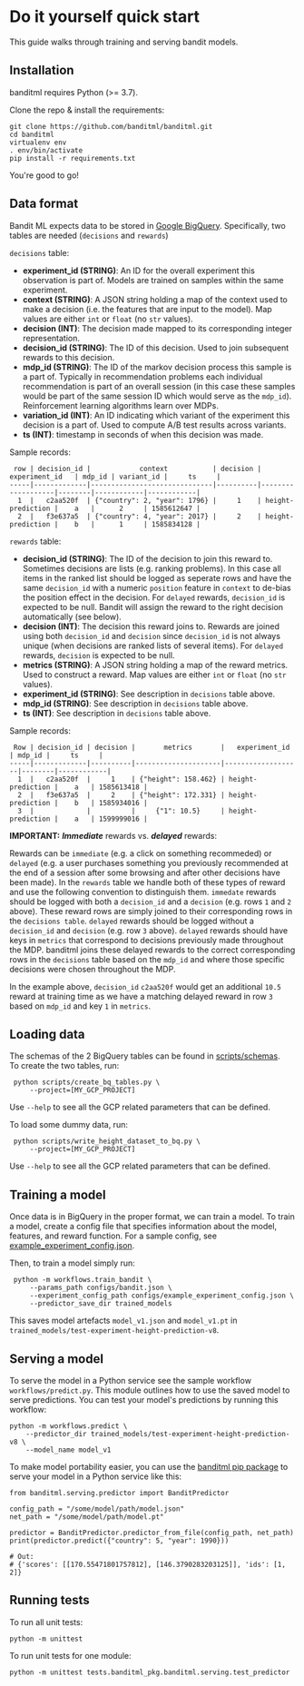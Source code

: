 
# Do it yourself quick start

This guide walks through training and serving bandit models.

## Installation
banditml requires Python (>= 3.7).

Clone the repo & install the requirements:
```
git clone https://github.com/banditml/banditml.git
cd banditml
virtualenv env
. env/bin/activate
pip install -r requirements.txt
```
You're good to go!
## Data format
Bandit ML expects data to be stored in [Google BigQuery](https://cloud.google.com/bigquery). Specifically, two tables are needed (`decisions` and `rewards`)

`decisions` table:
- <b>experiment_id (STRING)</b>: An ID for the overall experiment this observation is part of.  Models are trained on samples within the same experiment.
- <b>context (STRING)</b>: A JSON string holding a map of the context used to make a decision (i.e. the features that are input to the model). Map values are either `int` or `float` (no `str` values).
- <b>decision (INT)</b>: The decision made mapped to its corresponding integer representation.
- <b>decision_id (STRING)</b>: The ID of this decision. Used to join subsequent rewards to this decision.
- <b>mdp_id (STRING)</b>: The ID of the markov decision process this sample is a part of. Typically in recommendation problems each individual recommendation is part of an overall session (in this case these samples would be part of the same session ID which would serve as the `mdp_id`). Reinforcement learning algorithms learn over MDPs.
- <b>variation_id (INT)</b>: An ID indicating which variant of the experiment this decision is a part of. Used to compute A/B test results across variants.
- <b>ts (INT)</b>: timestamp in seconds of when this decision was made.

Sample records:
```
 row | decision_id |            context           | decision |   experiment_id   | mdp_id | variant_id |     ts     |
-----|-------------|------------------------------|----------|-------------------|--------|------------|------------|
  1  |   c2aa520f  | {"country": 2, "year": 1796} |     1    | height-prediction |    a   |      2     | 1585612647 |
  2  |   f3e637a5  | {"country": 4, "year": 2017} |     2    | height-prediction |    b   |      1     | 1585834128 |
```

`rewards` table:
- <b>decision_id (STRING)</b>: The ID of the decision to join this reward to. Sometimes decisions are lists (e.g. ranking problems). In this case all items in the ranked list should be logged as seperate rows and have the same `decision_id` with a numeric `position` feature in `context` to de-bias the position effect in the decision. For `delayed` rewards, `decision_id` is expected to be null. Bandit will assign the reward to the right decision automatically (see below).
- <b>decision (INT)</b>: The decision this reward joins to. Rewards are joined using both `decision_id` and `decision` since `decision_id` is not always unique (when decisions are ranked lists of several items). For `delayed` rewards, `decision` is expected to be null.
- <b>metrics (STRING)</b>: A JSON string holding a map of the reward metrics. Used to construct a reward. Map values are either `int` or `float` (no `str` values).
- <b>experiment_id (STRING)</b>: See description in `decisions` table above.
- <b>mdp_id (STRING)</b>: See description in `decisions` table above.
- <b>ts (INT)</b>: See description in `decisions` table above.

Sample records:
```
 Row | decision_id | decision |       metrics       |   experiment_id   | mdp_id |     ts     |
-----|-------------|----------|---------------------|-------------------|--------|------------|
  1  |   c2aa520f  |     1    | {"height": 158.462} | height-prediction |    a   | 1585613418 |
  2  |   f3e637a5  |     2    | {"height": 172.331} | height-prediction |    b   | 1585934016 |
  3  |             |          |     {"1": 10.5}     | height-prediction |    a   | 1599999016 |
```

**IMPORTANT:**  <b>*Immediate*</b> rewards vs. <b>*delayed*</b> rewards:

Rewards can be `immediate` (e.g. a click on something recommeded) or `delayed` (e.g. a user purchases something you previously recommended at the end of a session after some browsing and after other decisions have been made). In the `rewards` table we handle both of these types of reward and use the following convention to distinguish them. `immedate` rewards should be logged with both a `decision_id` and a `decision` (e.g. rows `1` and `2` above). These reward rows are simply joined to their corresponding rows in the `decisions table`. `delayed` rewards should be logged without a `decision_id` and `decision` (e.g. row `3` above). `delayed` rewards should have keys in `metrics` that correspond to decisions previously made throughout the MDP. banditml joins these delayed rewards to the correct corresponding rows in the `decisions` table based on the `mdp_id` and where those specific decisions were chosen throughout the MDP.

In the example above, `decision_id` `c2aa520f` would get an additional `10.5` reward at training time as we have a matching delayed reward in row `3` based on `mdp_id` and key `1` in `metrics`.

## Loading data
The schemas of the 2 BigQuery tables can be found in [scripts/schemas](scripts/schemas).  
To create the two tables, run:

```
 python scripts/create_bq_tables.py \
     --project=[MY_GCP_PROJECT]
```
Use `--help` to see all the GCP related parameters that can be defined.

To load some dummy data, run:
```
 python scripts/write_height_dataset_to_bq.py \
     --project=[MY_GCP_PROJECT]
```
Use `--help` to see all the GCP related parameters that can be defined. 

## Training a model

Once data is in BigQuery in the proper format, we can train a model. To train a model, create a config file that specifies information about the model, features, and reward function. For a sample config, see [example_experiment_config.json](configs/example_experiment_config.json).

Then, to train a model simply run:

```
 python -m workflows.train_bandit \
     --params_path configs/bandit.json \
     --experiment_config_path configs/example_experiment_config.json \
     --predictor_save_dir trained_models
```

This saves model artefacts `model_v1.json` and `model_v1.pt` in `trained_models/test-experiment-height-prediction-v8`.

## Serving a model

To serve the model in a Python service see the sample workflow `workflows/predict.py`. This module outlines how to use the saved model to serve predictions. You can test your model's predictions by running this workflow:

```
python -m workflows.predict \
	--predictor_dir trained_models/test-experiment-height-prediction-v8 \
    --model_name model_v1
```

To make model portability easier, you can use the [banditml pip package](https://pypi.org/project/banditml/) to
serve your model in a Python service like this:

```
from banditml.serving.predictor import BanditPredictor

config_path = "/some/model/path/model.json"
net_path = "/some/model/path/model.pt"

predictor = BanditPredictor.predictor_from_file(config_path, net_path)
print(predictor.predict({"country": 5, "year": 1990}))

# Out:
# {'scores': [[170.55471801757812], [146.3790283203125]], 'ids': [1, 2]}
```

## Running tests

To run all unit tests:
```
python -m unittest
```

To run unit tests for one module:
```
python -m unittest tests.banditml_pkg.banditml.serving.test_predictor
```
